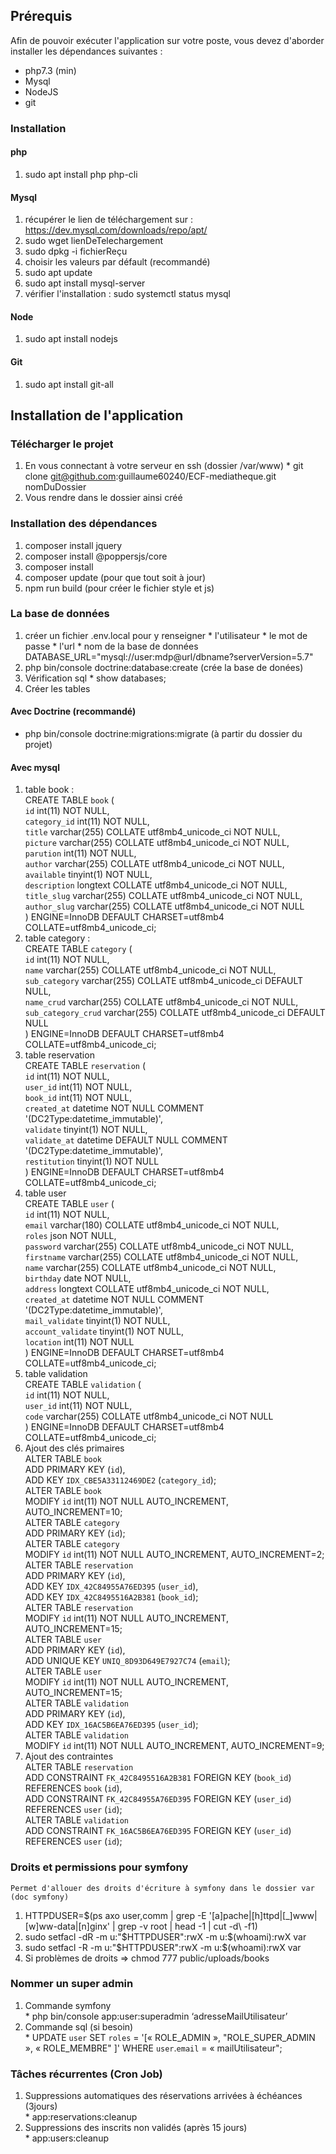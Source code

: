 ## Prérequis
Afin de pouvoir exécuter l'application sur votre poste, vous devez d'aborder installer les dépendances suivantes :
  * php7.3 (min)
  * Mysql
  * NodeJS
  * git
 
### Installation
#### php
  1. sudo apt install php php-cli

#### Mysql
  1. récupérer le lien de téléchargement sur : https://dev.mysql.com/downloads/repo/apt/
  2. sudo wget lienDeTelechargement
  3. sudo dpkg -i fichierReçu 
  4. choisir les valeurs par défault (recommandé) 
  5. sudo apt update 
  5. sudo apt install mysql-server
  6. vérifier l'installation : sudo systemctl status mysql
  
#### Node
  1. sudo apt install nodejs
  
#### Git
  1. sudo apt install git-all

## Installation de l'application

### Télécharger le projet
  1. En vous connectant à votre serveur en ssh (dossier /var/www)
    * git clone git@github.com:guillaume60240/ECF-mediatheque.git nomDuDossier       
  2. Vous rendre dans le dossier ainsi créé

### Installation des dépendances
  1. composer install jquery
  2. composer install @poppersjs/core
  3. composer install
  4. composer update (pour que tout soit à jour)
  5. npm run build (pour créer le fichier style et js)

### La base de données
  1. créer un fichier .env.local pour y renseigner
    * l'utilisateur
    * le mot de passe
    * l'url
    * nom de la base de données
    DATABASE_URL="mysql://user:mdp@url/dbname?serverVersion=5.7"
  2. php bin/console doctrine:database:create (crée la base de donées)
  3. Vérification sql 
    * show databases;
  4. Créer les tables
#### Avec Doctrine (recommandé)
* php bin/console doctrine:migrations:migrate (à partir du dossier du projet)
#### Avec mysql
1. table book :   
    CREATE TABLE `book` (   
        `id` int(11) NOT NULL,   
        `category_id` int(11) NOT NULL,   
        `title` varchar(255) COLLATE utf8mb4_unicode_ci NOT NULL,   
        `picture` varchar(255) COLLATE utf8mb4_unicode_ci NOT NULL,   
        `parution` int(11) NOT NULL,   
        `author` varchar(255) COLLATE utf8mb4_unicode_ci NOT NULL,   
        `available` tinyint(1) NOT NULL,   
        `description` longtext COLLATE utf8mb4_unicode_ci NOT NULL,   
        `title_slug` varchar(255) COLLATE utf8mb4_unicode_ci NOT NULL,   
        `author_slug` varchar(255) COLLATE utf8mb4_unicode_ci NOT NULL   
        ) ENGINE=InnoDB DEFAULT CHARSET=utf8mb4 COLLATE=utf8mb4_unicode_ci;   
2. table category :   
    CREATE TABLE `category` (   
        `id` int(11) NOT NULL,    
        `name` varchar(255) COLLATE utf8mb4_unicode_ci NOT NULL,    
        `sub_category` varchar(255) COLLATE utf8mb4_unicode_ci DEFAULT NULL,    
        `name_crud` varchar(255) COLLATE utf8mb4_unicode_ci NOT NULL,    
        `sub_category_crud` varchar(255) COLLATE utf8mb4_unicode_ci DEFAULT NULL    
        ) ENGINE=InnoDB DEFAULT CHARSET=utf8mb4 COLLATE=utf8mb4_unicode_ci;   
3. table reservation    
    CREATE TABLE `reservation` (   
        `id` int(11) NOT NULL,    
        `user_id` int(11) NOT NULL,   
        `book_id` int(11) NOT NULL,   
        `created_at` datetime NOT NULL COMMENT '(DC2Type:datetime_immutable)',   
        `validate` tinyint(1) NOT NULL,   
        `validate_at` datetime DEFAULT NULL COMMENT '(DC2Type:datetime_immutable)',   
        `restitution` tinyint(1) NOT NULL   
        ) ENGINE=InnoDB DEFAULT CHARSET=utf8mb4 COLLATE=utf8mb4_unicode_ci;   
4. table user    
    CREATE TABLE `user` (   
        `id` int(11) NOT NULL,   
        `email` varchar(180) COLLATE utf8mb4_unicode_ci NOT NULL,  
        `roles` json NOT NULL,   
        `password` varchar(255) COLLATE utf8mb4_unicode_ci NOT NULL,   
        `firstname` varchar(255) COLLATE utf8mb4_unicode_ci NOT NULL,   
        `name` varchar(255) COLLATE utf8mb4_unicode_ci NOT NULL,   
        `birthday` date NOT NULL,   
        `address` longtext COLLATE utf8mb4_unicode_ci NOT NULL,    
        `created_at` datetime NOT NULL COMMENT '(DC2Type:datetime_immutable)',   
        `mail_validate` tinyint(1) NOT NULL,   
        `account_validate` tinyint(1) NOT NULL,   
        `location` int(11) NOT NULL   
        ) ENGINE=InnoDB DEFAULT CHARSET=utf8mb4 COLLATE=utf8mb4_unicode_ci;   
5. table validation   
    CREATE TABLE `validation` (   
        `id` int(11) NOT NULL,   
        `user_id` int(11) NOT NULL,   
        `code` varchar(255) COLLATE utf8mb4_unicode_ci NOT NULL   
        ) ENGINE=InnoDB DEFAULT CHARSET=utf8mb4 COLLATE=utf8mb4_unicode_ci;   
6. Ajout des clés primaires   
    ALTER TABLE `book`    
        ADD PRIMARY KEY (`id`),    
        ADD KEY `IDX_CBE5A33112469DE2` (`category_id`);     
    ALTER TABLE `book`   
        MODIFY `id` int(11) NOT NULL AUTO_INCREMENT, AUTO_INCREMENT=10;     
    ALTER TABLE `category`   
        ADD PRIMARY KEY (`id`);   
    ALTER TABLE `category`   
        MODIFY `id` int(11) NOT NULL AUTO_INCREMENT, AUTO_INCREMENT=2;    
    ALTER TABLE `reservation`   
        ADD PRIMARY KEY (`id`),   
        ADD KEY `IDX_42C84955A76ED395` (`user_id`),   
        ADD KEY `IDX_42C8495516A2B381` (`book_id`);   
    ALTER TABLE `reservation`    
        MODIFY `id` int(11) NOT NULL AUTO_INCREMENT, AUTO_INCREMENT=15;     
    ALTER TABLE `user`   
        ADD PRIMARY KEY (`id`),   
        ADD UNIQUE KEY `UNIQ_8D93D649E7927C74` (`email`);     
    ALTER TABLE `user`   
        MODIFY `id` int(11) NOT NULL AUTO_INCREMENT, AUTO_INCREMENT=15;    
    ALTER TABLE `validation`    
        ADD PRIMARY KEY (`id`),   
        ADD KEY `IDX_16AC5B6EA76ED395` (`user_id`);   
    ALTER TABLE `validation`    
        MODIFY `id` int(11) NOT NULL AUTO_INCREMENT, AUTO_INCREMENT=9;    
7. Ajout des contraintes    
    ALTER TABLE `reservation`    
        ADD CONSTRAINT `FK_42C8495516A2B381` FOREIGN KEY (`book_id`) REFERENCES `book` (`id`),   
        ADD CONSTRAINT `FK_42C84955A76ED395` FOREIGN KEY (`user_id`) REFERENCES `user` (`id`);    
    ALTER TABLE `validation`    
        ADD CONSTRAINT `FK_16AC5B6EA76ED395` FOREIGN KEY (`user_id`) REFERENCES `user` (`id`);     

### Droits et permissions pour symfony
    Permet d'allouer des droits d'écriture à symfony dans le dossier var (doc symfony)
  1. HTTPDUSER=$(ps axo user,comm | grep -E '[a]pache|[h]ttpd|[_]www|[w]ww-data|[n]ginx' | grep -v root | head -1 | cut -d\  -f1)
  2. sudo setfacl -dR -m u:"$HTTPDUSER":rwX -m u:$(whoami):rwX var
  3. sudo setfacl -R -m u:"$HTTPDUSER":rwX -m u:$(whoami):rwX var
  4. Si problèmes de droits => chmod 777 public/uploads/books

### Nommer un super admin
  1. Commande symfony    
    * php bin/console app:user:superadmin ‘adresseMailUtilisateur’
  2. Commande sql (si besoin)   
    * UPDATE `user` SET `roles` = '[« ROLE_ADMIN », "ROLE_SUPER_ADMIN », « ROLE_MEMBRE" ]' WHERE `user`.`email` = « mailUtilisateur";

### Tâches récurrentes (Cron Job)
  1. Suppressions automatiques des réservations arrivées à échéances (3jours)   
    * app:reservations:cleanup
  2. Suppressions des inscrits non validés (après 15 jours)   
    * app:users:cleanup
